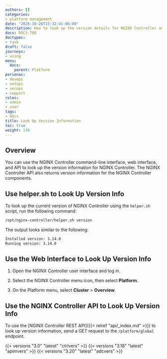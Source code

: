 ```yaml
---
authors: []
categories:
- platform management
date: "2020-10-26T15:32:41-06:00"
description: How to look up the version details for NGINX Controller and its components
docs: DOCS-780
doctypes:
- task
draft: false
journeys:
- using
menu:
  docs:
    parent: Platform
personas:
- devops
- netops
- secops
- support
roles:
- admin
- user
tags:
- docs
title: Look Up Version Information
toc: true
weight: 130
---
```


## Overview

You can use the NGINX Controller command-line interface, web interface, and API to look up the version information for NGINX Controller. The NGINX Controller API also returns version information for the NGINX Controller components.

## Use helper.sh to Look Up Version Info

To look up the current version of NGINX Controller using the `helper.sh` script, run the following command:

```bash
/opt/nginx-controller/helper.sh version
```

The output looks similar to the following:

``` bash
Installed version: 3.14.0
Running version: 3.14.0
```

## Use the Web Interface to Look Up Version Info

1. Open the NGINX Controller user interface and log in.

2. Select the NGINX Controller menu icon, then select **Platform**.

3. On the Platform menu, select **Cluster** > **Overview**.

## Use the NGINX Controller API to Look Up Version Info

To use the [NGINX Controller REST API]({{< relref "api/_index.md" >}}) to look up version information, send a GET request to the `/platform/global` endpoint.

{{< versions "3.0" "latest" "ctrlvers" >}}
{{< versions "3.18" "latest" "apimvers" >}}
{{< versions "3.20" "latest" "adcvers" >}}
